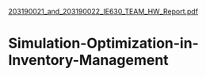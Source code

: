 [203190021_and_203190022_IE630_TEAM_HW_Report.pdf](https://github.com/AmitG47/Simulation-Optimization-in-Inventory-Management/files/7013065/203190021_and_203190022_IE630_TEAM_HW_Report.pdf)
# Simulation-Optimization-in-Inventory-Management
